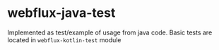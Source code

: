 #  webflux-java-test
Implemented as test/example of usage from java code. 
Basic tests are located in `webflux-kotlin-test` module